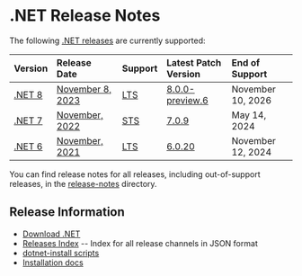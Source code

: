 # .NET Release Notes

The following [.NET releases](./releases.md) are currently supported:

|  Version  | Release Date | Support | Latest Patch Version | End of Support |
| :-- | :-- | :-- | :-- | :-- |
| [.NET 8](8.0/README.md) | [November 8, 2023](https://devblogs.microsoft.com/dotnet/announcing-dotnet-8-preview-4/) | [LTS][policies] | [8.0.0-preview.6][8.0.0-preview.6] | November 10, 2026 |
| [.NET 7](7.0/README.md) | [November, 2022](https://devblogs.microsoft.com/dotnet/announcing-dotnet-7/) | [STS](/release-policies.md) | [7.0.9][7.0.9] | May 14, 2024 |
| [.NET 6](6.0/README.md) | [November, 2021](https://devblogs.microsoft.com/dotnet/announcing-net-6/) | [LTS](/release-policies.md) | [6.0.20][6.0.20]  | November 12, 2024 |

You can find release notes for all releases, including out-of-support releases, in the [release-notes](.) directory.

[8.0.0-preview.6]: release-notes/8.0/preview/8.0.0-preview.6.md
[7.0.9]: release-notes/7.0/7.0.9/7.0.9.md
[6.0.20]: release-notes/6.0/6.0.20/6.0.20.md

## Release Information

* [Download .NET](https://dotnet.microsoft.com/download/dotnet)
* [Releases Index][releases-index.json] -- Index for all release channels in JSON format
* [dotnet-install scripts](https://learn.microsoft.com/dotnet/core/tools/dotnet-install-script)
* [Installation docs](https://learn.microsoft.com/dotnet/core/install/)

[releases-index.json]: https://dotnetcli.blob.core.windows.net/dotnet/release-metadata/releases-index.json
[policies]: ../release-policies.md
